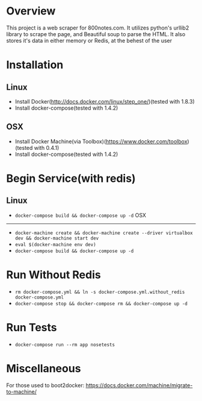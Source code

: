 Overview
========
This project is a web scraper for 800notes.com. It utilizes python's urllib2 library to scrape
the page, and Beautiful soup to parse the HTML. It also stores it's data in either memory
or Redis, at the behest of the user

Installation
============
Linux
-----
 - Install Docker(http://docs.docker.com/linux/step_one/)(tested with 1.8.3)
 - Install docker-compose(tested with 1.4.2)

OSX
---
 - Install Docker Machine(via Toolbox)(https://www.docker.com/toolbox)(tested with 0.4.1)
 - Install docker-compose(tested with 1.4.2)

Begin Service(with redis)
=============
Linux
-----
 - `docker-compose build && docker-compose up -d`
OSX
---
 - ```docker-machine create && docker-machine create --driver virtualbox dev && docker-machine start dev```
 - `eval $(docker-machine env dev)`
 - `docker-compose build && docker-compose up -d`

Run Without Redis
=================
 - `rm docker-compose.yml && ln -s docker-compose.yml.without_redis docker-compose.yml`
 - `docker-compose stop && docker-compose rm && docker-compose up -d`

Run Tests
=========
 - `docker-compose run --rm app nosetests`

Miscellaneous
=============
For those used to boot2docker:
https://docs.docker.com/machine/migrate-to-machine/
